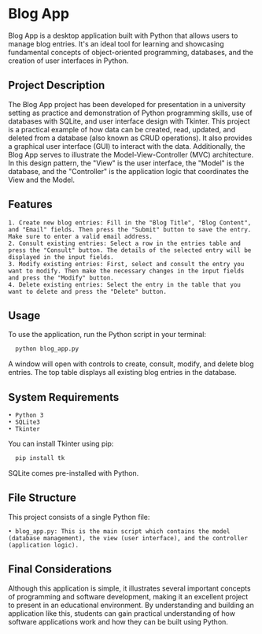 
# Blog App

Blog App is a desktop application built with Python that allows users to manage blog entries. It's an ideal tool for learning and showcasing fundamental concepts of object-oriented programming, databases, and the creation of user interfaces in Python.

## Project Description 

The Blog App project has been developed for presentation in a university setting as practice and demonstration of Python programming skills, use of databases with SQLite, and user interface design with Tkinter.
This project is a practical example of how data can be created, read, updated, and deleted from a database (also known as CRUD operations). It also provides a graphical user interface (GUI) to interact with the data.
Additionally, the Blog App serves to illustrate the Model-View-Controller (MVC) architecture. In this design pattern, the "View" is the user interface, the "Model" is the database, and the "Controller" is the application logic that coordinates the View and the Model.


## Features

    1. Create new blog entries: Fill in the "Blog Title", "Blog Content", and "Email" fields. Then press the "Submit" button to save the entry. Make sure to enter a valid email address.
    2. Consult existing entries: Select a row in the entries table and press the "Consult" button. The details of the selected entry will be displayed in the input fields.
    3. Modify existing entries: First, select and consult the entry you want to modify. Then make the necessary changes in the input fields and press the "Modify" button.
    4. Delete existing entries: Select the entry in the table that you want to delete and press the "Delete" button.


## Usage

To use the application, run the Python script in your terminal:

```bash
  python blog_app.py
```

A window will open with controls to create, consult, modify, and delete blog entries. The top table displays all existing blog entries in the database.
## System Requirements

    • Python 3
    • SQLite3
    • Tkinter
You can install Tkinter using pip:

```bash
  pip install tk
```
SQLite comes pre-installed with Python.

## File Structure

This project consists of a single Python file:

    • blog_app.py: This is the main script which contains the model (database management), the view (user interface), and the controller (application logic).


## Final Considerations 

Although this application is simple, it illustrates several important concepts of programming and software development, making it an excellent project to present in an educational environment. By understanding and building an application like this, students can gain practical understanding of how software applications work and how they can be built using Python.

